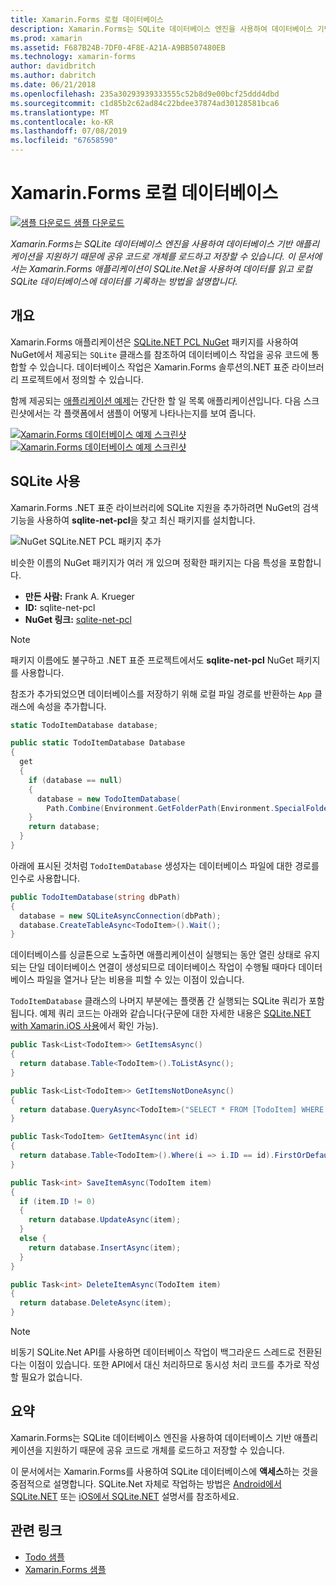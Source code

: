 ```yaml
---
title: Xamarin.Forms 로컬 데이터베이스
description: Xamarin.Forms는 SQLite 데이터베이스 엔진을 사용하여 데이터베이스 기반 애플리케이션을 지원하기 때문에 공유 코드로 개체를 로드하고 저장할 수 있습니다. 이 문서에서는 Xamarin.Forms 애플리케이션이 SQLite.Net을 사용하여 데이터를 읽고 로컬 SQLite 데이터베이스에 데이터를 기록하는 방법을 설명합니다.
ms.prod: xamarin
ms.assetid: F687B24B-7DF0-4F8E-A21A-A9BB507480EB
ms.technology: xamarin-forms
author: davidbritch
ms.author: dabritch
ms.date: 06/21/2018
ms.openlocfilehash: 235a30293939333555c52b8d9e00bcf25ddd4dbd
ms.sourcegitcommit: c1d85b2c62ad84c22bdee37874ad30128581bca6
ms.translationtype: MT
ms.contentlocale: ko-KR
ms.lasthandoff: 07/08/2019
ms.locfileid: "67658590"
---
```

# <a name="xamarinforms-local-databases"></a>Xamarin.Forms 로컬 데이터베이스

[![샘플 다운로드](~/media/shared/download.png) 샘플 다운로드](https://developer.xamarin.com/samples/xamarin-forms/Todo/)

_Xamarin.Forms는 SQLite 데이터베이스 엔진을 사용하여 데이터베이스 기반 애플리케이션을 지원하기 때문에 공유 코드로 개체를 로드하고 저장할 수 있습니다. 이 문서에서는 Xamarin.Forms 애플리케이션이 SQLite.Net을 사용하여 데이터를 읽고 로컬 SQLite 데이터베이스에 데이터를 기록하는 방법을 설명합니다._

## <a name="overview"></a>개요

Xamarin.Forms 애플리케이션은 [SQLite.NET PCL NuGet](https://www.nuget.org/packages/sqlite-net-pcl/) 패키지를 사용하여 NuGet에서 제공되는 `SQLite` 클래스를 참조하여 데이터베이스 작업을 공유 코드에 통합할 수 있습니다. 데이터베이스 작업은 Xamarin.Forms 솔루션의.NET 표준 라이브러리 프로젝트에서 정의할 수 있습니다.

함께 제공되는 [애플리케이션 예제](https://github.com/xamarin/xamarin-forms-samples/tree/master/Todo)는 간단한 할 일 목록 애플리케이션입니다. 다음 스크린샷에서는 각 플랫폼에서 샘플이 어떻게 나타나는지를 보여 줍니다.

[![Xamarin.Forms 데이터베이스 예제 스크린샷](databases-images/todo-list-sml.png "TodoList 첫 페이지 스크린샷")](databases-images/todo-list.png#lightbox "TodoList 첫 페이지 스크린샷") [![Xamarin.Forms 데이터베이스 예제 스크린샷](databases-images/todo-list-sml.png "TodoList 첫 페이지 스크린샷")](databases-images/todo-list.png#lightbox "TodoList 첫 페이지 스크린샷")

<a name="Using_SQLite_with_PCL" />

## <a name="using-sqlite"></a>SQLite 사용

Xamarin.Forms .NET 표준 라이브러리에 SQLite 지원을 추가하려면 NuGet의 검색 기능을 사용하여 **sqlite-net-pcl**을 찾고 최신 패키지를 설치합니다.

![NuGet SQLite.NET PCL 패키지 추가](databases-images/vs2017-sqlite-pcl-nuget.png "NuGet SQLite.NET PCL 패키지 추가")

비슷한 이름의 NuGet 패키지가 여러 개 있으며 정확한 패키지는 다음 특성을 포함합니다.

- **만든 사람:** Frank A. Krueger
- **ID:** sqlite-net-pcl
- **NuGet 링크:** [sqlite-net-pcl](https://www.nuget.org/packages/sqlite-net-pcl/)

> [!NOTE]
> 패키지 이름에도 불구하고 .NET 표준 프로젝트에서도 **sqlite-net-pcl** NuGet 패키지를 사용합니다.

참조가 추가되었으면 데이터베이스를 저장하기 위해 로컬 파일 경로를 반환하는 `App` 클래스에 속성을 추가합니다.

```csharp
static TodoItemDatabase database;

public static TodoItemDatabase Database
{
  get
  {
    if (database == null)
    {
      database = new TodoItemDatabase(
        Path.Combine(Environment.GetFolderPath(Environment.SpecialFolder.LocalApplicationData), "TodoSQLite.db3"));
    }
    return database;
  }
}
```

아래에 표시된 것처럼 `TodoItemDatabase` 생성자는 데이터베이스 파일에 대한 경로를 인수로 사용합니다.

```csharp
public TodoItemDatabase(string dbPath)
{
  database = new SQLiteAsyncConnection(dbPath);
  database.CreateTableAsync<TodoItem>().Wait();
}
```

데이터베이스를 싱글톤으로 노출하면 애플리케이션이 실행되는 동안 열린 상태로 유지되는 단일 데이터베이스 연결이 생성되므로 데이터베이스 작업이 수행될 때마다 데이터베이스 파일을 열거나 닫는 비용을 피할 수 있는 이점이 있습니다.

`TodoItemDatabase` 클래스의 나머지 부분에는 플랫폼 간 실행되는 SQLite 쿼리가 포함됩니다. 예제 쿼리 코드는 아래와 같습니다(구문에 대한 자세한 내용은 [SQLite.NET with Xamarin.iOS 사용](~/ios/data-cloud/data/using-sqlite-orm.md)에서 확인 가능).

```csharp
public Task<List<TodoItem>> GetItemsAsync()
{
  return database.Table<TodoItem>().ToListAsync();
}

public Task<List<TodoItem>> GetItemsNotDoneAsync()
{
  return database.QueryAsync<TodoItem>("SELECT * FROM [TodoItem] WHERE [Done] = 0");
}

public Task<TodoItem> GetItemAsync(int id)
{
  return database.Table<TodoItem>().Where(i => i.ID == id).FirstOrDefaultAsync();
}

public Task<int> SaveItemAsync(TodoItem item)
{
  if (item.ID != 0)
  {
    return database.UpdateAsync(item);
  }
  else {
    return database.InsertAsync(item);
  }
}

public Task<int> DeleteItemAsync(TodoItem item)
{
  return database.DeleteAsync(item);
}
```

> [!NOTE]
> 비동기 SQLite.Net API를 사용하면 데이터베이스 작업이 백그라운드 스레드로 전환된다는 이점이 있습니다. 또한 API에서 대신 처리하므로 동시성 처리 코드를 추가로 작성할 필요가 없습니다.

## <a name="summary"></a>요약

Xamarin.Forms는 SQLite 데이터베이스 엔진을 사용하여 데이터베이스 기반 애플리케이션을 지원하기 때문에 공유 코드로 개체를 로드하고 저장할 수 있습니다.

이 문서에서는 Xamarin.Forms를 사용하여 SQLite 데이터베이스에 **액세스**하는 것을 중점적으로 설명합니다. SQLite.Net 자체로 작업하는 방법은 [Android에서 SQLite.NET](~/android/data-cloud/data-access/using-sqlite-orm.md) 또는 [iOS에서 SQLite.NET](~/ios/data-cloud/data/using-sqlite-orm.md) 설명서를 참조하세요.

## <a name="related-links"></a>관련 링크

- [Todo 샘플](https://developer.xamarin.com/samples/xamarin-forms/Todo/)
- [Xamarin.Forms 샘플](https://developer.xamarin.com/samples/xamarin-forms/all/)

